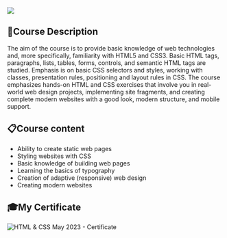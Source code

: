 <img src="https://capsule-render.vercel.app/api?type=waving&color=0:552586,100:a82da8&height=300&section=header&text=HTMLandCSS&fontSize=90&fontAlignY=40"/>

### <h2> 📑Course Description </h2>
The aim of the course is to provide basic knowledge of web technologies and, more specifically, familiarity with HTML5 and CSS3. Basic HTML tags, paragraphs, lists, tables, forms, controls, and semantic HTML tags are studied. Emphasis is on basic CSS selectors and styles, working with classes, presentation rules, positioning and layout rules in CSS. The course emphasizes hands-on HTML and CSS exercises that involve you in real-world web design projects, implementing site fragments, and creating complete modern websites with a good look, modern structure, and mobile support.

### <h2> 📋Course content </h2>
- Ability to create static web pages
- Styling websites with CSS
- Basic knowledge of building web pages
- Learning the basics of typography
- Creation of adaptive (responsive) web design
- Creating modern websites

### <h2> 🎓My Certificate </h2>
![HTML & CSS May 2023 - Certificate](https://softuni.bg/certificates/certificates/converttoimage/174884?code=33c3a95d)
